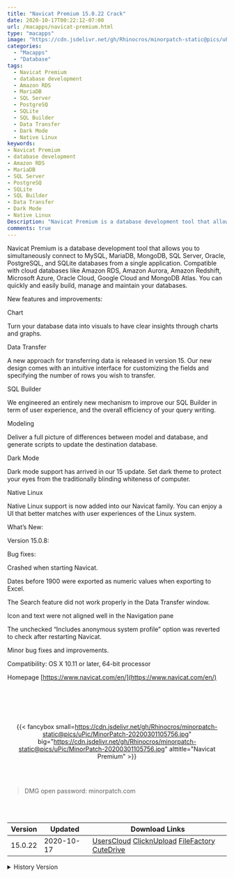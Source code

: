 ```yaml
---
title: "Navicat Premium 15.0.22 Crack"
date: 2020-10-17T00:22:12-07:00
url: /macapps/navicat-premium.html
type: "macapps"
image: "https://cdn.jsdelivr.net/gh/Rhinocros/minorpatch-static@pics/uPic/C0MRle.png"
categories:
  - "Macapps"
  - "Database"
tags:
  - Navicat Premium
  - database development
  - Amazon RDS
  - MariaDB
  - SQL Server
  - PostgreSQ
  - SQLite
  - SQL Builder
  - Data Transfer
  - Dark Mode
  - Native Linux
keywords:
- Navicat Premium
- database development
- Amazon RDS
- MariaDB
- SQL Server
- PostgreSQ
- SQLite
- SQL Builder
- Data Transfer
- Dark Mode
- Native Linux
Description: "Navicat Premium is a database development tool that allows you to simultaneously connect to MySQL, MariaDB, MongoDB, SQL Server, Oracle, PostgreSQL, and SQLite databases from a single application."
comments: true
---
```


Navicat Premium is a database development tool that allows you to simultaneously connect to MySQL, MariaDB, MongoDB, SQL Server, Oracle, PostgreSQL, and SQLite databases from a single application. Compatible with cloud databases like Amazon RDS, Amazon Aurora, Amazon Redshift, Microsoft Azure, Oracle Cloud, Google Cloud and MongoDB Atlas. You can quickly and easily build, manage and maintain your databases.

New features and improvements:

Chart

Turn your database data into visuals to have clear insights through charts and graphs.



Data Transfer

A new approach for transferring data is released in version 15. Our new design comes with an intuitive interface for customizing the fields and specifying the number of rows you
wish to transfer.



SQL Builder

We engineered an entirely new mechanism to improve our SQL Builder in term of user experience, and the overall efficiency of your query writing.



Modeling

Deliver a full picture of differences between model and database, and generate scripts to update the destination database.



Dark Mode

Dark mode support has arrived in our 15 update. Set dark theme to protect your eyes from the traditionally blinding whiteness of computer.



Native Linux

Native Linux support is now added into our Navicat family. You can enjoy a UI that better matches with user experiences of the Linux system.



What’s New:



Version 15.0.8:

Bug fixes:



Crashed when starting Navicat.

Dates before 1900 were exported as numeric values when exporting to Excel.

The Search feature did not work properly in the Data Transfer window.

Icon and text were not aligned well in the Navigation pane

The unchecked “Includes anonymous system profile” option was reverted to check after restarting Navicat.

Minor bug fixes and improvements.

Compatibility: OS X 10.11 or later, 64-bit processor

Homepage [https://www.navicat.com/en/](https://www.navicat.com/en/)

<br/>
<br/>
<script async src="https://pagead2.googlesyndication.com/pagead/js/adsbygoogle.js"></script>
<ins class="adsbygoogle"
     style="display:block; text-align:center;"
     data-ad-layout="in-article"
     data-ad-format="fluid"
     data-ad-client="ca-pub-8746275014476192"
     data-ad-slot="5144997159"></ins>
<script>
     (adsbygoogle = window.adsbygoogle || []).push({});
</script>
<br/>
<br/>


<center>

{{< fancybox small=https://cdn.jsdelivr.net/gh/Rhinocros/minorpatch-static@pics/uPic/MinorPatch-20200301105756.jpg" big="https://cdn.jsdelivr.net/gh/Rhinocros/minorpatch-static@pics/uPic/MinorPatch-20200301105756.jpg" alttitle="Navicat Premium" >}}

</center>

<br/>
<br/>


> DMG open password: minorpatch.com

<br/>

<br/>
<div id="history_version" class="history_version">

| Version | Updated | Download Links |
| ---- | ---- | ---- |
| 15.0.22 | 2020-10-17 | [UsersCloud](https://ouo.io/5444Wz)   [ClicknUpload](https://ouo.io/QQmhOl)   [FileFactory](https://ouo.io/7zeJZ1Y)   [CuteDrive](https://ouo.io/x4ifwXG) |
<details>
<summary>History Version</summary>

| Version | Updated | Download Links |
| ---- | ---- | ---- |
| 15.0.21 | 2020-09-21 | [UsersCloud](https://ouo.io/HB3SrD)   [ClicknUpload](https://ouo.io/T9MgQW)   [FileFactory](https://ouo.io/1JaqQk)   [CuteDrive](https://ouo.io/kjH0ONp) |
| 15.0.20 | 2020-08-14 | [UsersCloud](https://ouo.io/wDk0Xf)   [ClicknUpload](https://ouo.io/cl2YlN)   [FileFactory](https://ouo.io/DIzdUy)   [CuteDrive](https://ouo.io/iTfdmD) |
| 15.0.18 | 2020-08-05 | [UsersCloud](https://ouo.io/XZf0hv)   [ClicknUpload](https://ouo.io/2mMx9h)   [FileFactory](https://ouo.io/jJO7RV)   [CuteDrive](https://ouo.io/bhFM75) |
| 15.0.17 | 2020-06-24 | [UsersCloud](https://ouo.io/JwKDoq)   [ClicknUpload](https://ouo.io/1Nxu4w4)   [FileFactory](https://ouo.io/MHl3az)   [CuteDrive](https://ouo.io/Ln6mlF) |
| 15.0.16 | 2020-06-04 | [UsersCloud](https://ouo.io/OmnyE2)   [ClicknUpload](https://ouo.io/lZqW9v)   [FileFactory](https://ouo.io/QtFnqW)   [CuteDrive](https://ouo.io/RokGk1L) |
| 15.0.15 | 2020-05-08 | [UsersCloud](https://ouo.io/1TW9mW)   [ClicknUpload](https://ouo.io/FOXUvV)   [FileFactory](https://ouo.io/9UICHRP)   [CuteDrive](https://ouo.io/5RkhMc) |
| 15.0.12 | 2020-03-24 | [UsersCloud](https://ouo.io/rKo7UWJ)   [ClicknUpload](https://ouo.io/hFywel)   [FileFactory](https://ouo.io/JfAWUj)   [CuteDrive](https://ouo.io/iNoD1n) |
| 15.0.11 | 2020-03-01 | [UsersCloud](https://ouo.io/Y2E6Igi)   [ClicknUpload](https://ouo.io/xGaR00)   [FileFactory](https://ouo.io/jUK8Mx)   [CuteDrive](https://ouo.io/2iy2M4) |
| 15.0.10 | 2020-02-22 | [UsersCloud](https://ouo.io/jobRGu)   [ClicknUpload](https://ouo.io/olSdZ7)   [FileFactory](https://ouo.io/qyE89k)   [CuteDrive](https://ouo.io/aRxwXs) |
</details>

</div>
